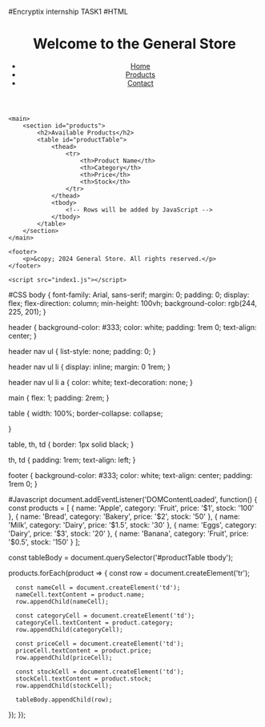 #Encryptix internship TASK1
#HTML
<!DOCTYPE html>
<html lang="en">
<head>
    <meta charset="UTF-8">
    <meta name="viewport" content="width=device-width, initial-scale=1.0">
    <title>General Store</title>
    <link rel="stylesheet" href="index1.css">
</head>
<body>
    <header>
        <h1>Welcome to the General Store</h1>
        <nav>
            <ul>
                <li><a href="#home">Home</a></li>
                <li><a href="#products">Products</a></li>
                <li><a href="#contact">Contact</a></li>
            </ul>
        </nav>
    </header>

    <main>
        <section id="products">
            <h2>Available Products</h2>
            <table id="productTable">
                <thead>
                    <tr>
                        <th>Product Name</th>
                        <th>Category</th>
                        <th>Price</th>
                        <th>Stock</th>
                    </tr>
                </thead>
                <tbody>
                    <!-- Rows will be added by JavaScript -->
                </tbody>
            </table>
        </section>
    </main>

    <footer>
        <p>&copy; 2024 General Store. All rights reserved.</p>
    </footer>

    <script src="index1.js"></script>
</body>
</html>


#CSS
body {
  font-family: Arial, sans-serif;
  margin: 0;
  padding: 0;
  display: flex;
  flex-direction: column;
  min-height: 100vh;
  background-color: rgb(244, 225, 201);
}

header {
  background-color: #333;
  color: white;
  padding: 1rem 0;
  text-align: center;
}

header nav ul {
  list-style: none;
  padding: 0;
}

header nav ul li {
  display: inline;
  margin: 0 1rem;
}

header nav ul li a {
  color: white;
  text-decoration: none;
}

main {
  flex: 1;
  padding: 2rem;
}

table {
  width: 100%;
  border-collapse: collapse;
  
}

table, th, td {
  border: 1px solid black;
}

th, td {
  padding: 1rem;
  text-align: left;
}

footer {
  background-color: #333;
  color: white;
  text-align: center;
  padding: 1rem 0;
}

#Javascript
document.addEventListener('DOMContentLoaded', function() {
  const products = [
      { name: 'Apple', category: 'Fruit', price: '$1', stock: '100' },
      { name: 'Bread', category: 'Bakery', price: '$2', stock: '50' },
      { name: 'Milk', category: 'Dairy', price: '$1.5', stock: '30' },
      { name: 'Eggs', category: 'Dairy', price: '$3', stock: '20' },
      { name: 'Banana', category: 'Fruit', price: '$0.5', stock: '150' }
  ];

  const tableBody = document.querySelector('#productTable tbody');

  products.forEach(product => {
      const row = document.createElement('tr');

      const nameCell = document.createElement('td');
      nameCell.textContent = product.name;
      row.appendChild(nameCell);

      const categoryCell = document.createElement('td');
      categoryCell.textContent = product.category;
      row.appendChild(categoryCell);

      const priceCell = document.createElement('td');
      priceCell.textContent = product.price;
      row.appendChild(priceCell);

      const stockCell = document.createElement('td');
      stockCell.textContent = product.stock;
      row.appendChild(stockCell);

      tableBody.appendChild(row);
  });
});
